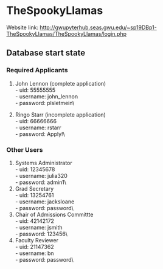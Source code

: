 # TheSpookyLlamas

Website link: <http://gwupyterhub.seas.gwu.edu/~sp19DBp1-TheSpookyLlamas/TheSpookyLlamas/login.php>


## Database start state
### Required Applicants
  1. John Lennon (complete application)\
    - uid: 55555555\
    - username: john_lennon\
    - password: plsletmein\
    
  2. Ringo Starr (incomplete application)\
    - uid: 66666666\
    - username: rstarr\
    - password: Apply!\
    
### Other Users
  1. Systems Administrator\
    - uid: 12345678\
    - username: julia320\
    - password: admin1\
  2. Grad Secretary\
    - uid: 13254761\
    - username: jacksloane\
    - password: password\
  3. Chair of Admissions Committte\
    - uid: 42142172\
    - username: jsmith\
    - password: 123456\
  4. Faculty Reviewer\
    - uid: 21147362\
    - username: bn\
    - password: password\
